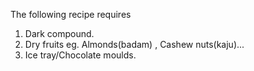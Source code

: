 The following recipe requires 
1. Dark compound.
2. Dry fruits eg. Almonds(badam) , Cashew nuts(kaju)...
3. Ice tray/Chocolate moulds.